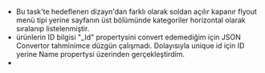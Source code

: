 - Bu task'te hedeflenen dizayn'dan farklı olarak soldan açılır kapanır flyout menü tipi yerine sayfanın üst bölümünde kategoriler horizontal olarak sıralanıp     listelenmiştir.
- ürünlerin ID bilgisi "_Id" propertysini convert edemediğim için JSON Convertor tahminimce düzgün çalışmadı. Dolayısıyla unique id için ID yerine Name propertysi üzerinden gerçekleştirdim. 
- 
